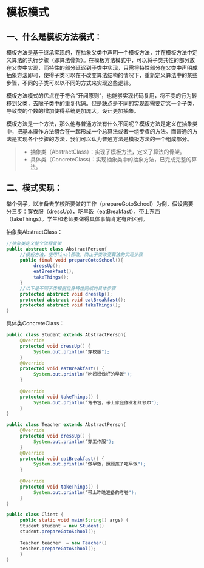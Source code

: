 # 模板模式
## 一、什么是模板方法模式：

​		模板方法是基于继承实现的，在抽象父类中声明一个模板方法，并在模板方法中定义算法的执行步骤（即算法骨架）。在模板方法模式中，可以将子类共性的部分放在父类中实现，而特性的部分延迟到子类中实现，只需将特性部分在父类中声明成抽象方法即可，使得子类可以在不改变算法结构的情况下，重新定义算法中的某些步骤，不同的子类可以以不同的方式来实现这些逻辑。

​    	模板方法模式的优点在于符合“开闭原则”，也能够实现代码复用，将不变的行为转移到父类，去除子类中的重复代码。但是缺点是不同的实现都需要定义一个子类，导致类的个数的增加使得系统更加庞大，设计更加抽象。

​    	模板方法是一个方法，那么他与普通方法有什么不同呢？模板方法是定义在抽象类中，把基本操作方法组合在一起形成一个总算法或者一组步骤的方法。而普通的方法是实现各个步骤的方法，我们可以认为普通方法是模板方法的一个组成部分。

> - 抽象类（AbstractClass）：实现了模板方法，定义了算法的骨架。
> - 具体类（ConcreteClass)：实现抽象类中的抽象方法，已完成完整的算法。

## 二、模式实现：

​		举个例子，以准备去学校所要做的工作（prepareGotoSchool）为例，假设需要分三步：穿衣服（dressUp），吃早饭（eatBreakfast），带上东西（takeThings）。学生和老师要做得具体事情肯定有所区别。

抽象类AbstractClass：

```java
//抽象类定义整个流程骨架
public abstract class AbstractPerson{
     //模板方法，使用final修改，防止子类改变算法的实现步骤
     public final void prepareGotoSchool(){
          dressUp();
          eatBreakfast();
          takeThings();
     }
     //以下是不同子类根据自身特性完成的具体步骤
     protected abstract void dressUp();
     protected abstract void eatBreakfast();
     protected abstract void takeThings();
}
```

具体类ConcreteClass：

```java
public class Student extends AbstractPerson{
     @Override
     protected void dressUp() {
          System.out.println(“穿校服");
     }
     @Override
     protected void eatBreakfast() {
          System.out.println(“吃妈妈做好的早饭");
     }
 
     @Override
     protected void takeThings() {
          System.out.println(“背书包，带上家庭作业和红领巾");
     }
}
```

```java
public class Teacher extends AbstractPerson{
     @Override
     protected void dressUp() {
          System.out.println(“穿工作服");
     }
     @Override
     protected void eatBreakfast() {
          System.out.println(“做早饭，照顾孩子吃早饭");
     }
 
     @Override
     protected void takeThings() {
          System.out.println(“带上昨晚准备的考卷");
     }
}
```

```java
public class Client {
     public static void main(String[] args) {
     Student student = new Student()
     student.prepareGotoSchool();
 
     Teacher teacher  = new Teacher()
     teacher.prepareGotoSchool();
     }
}
```

